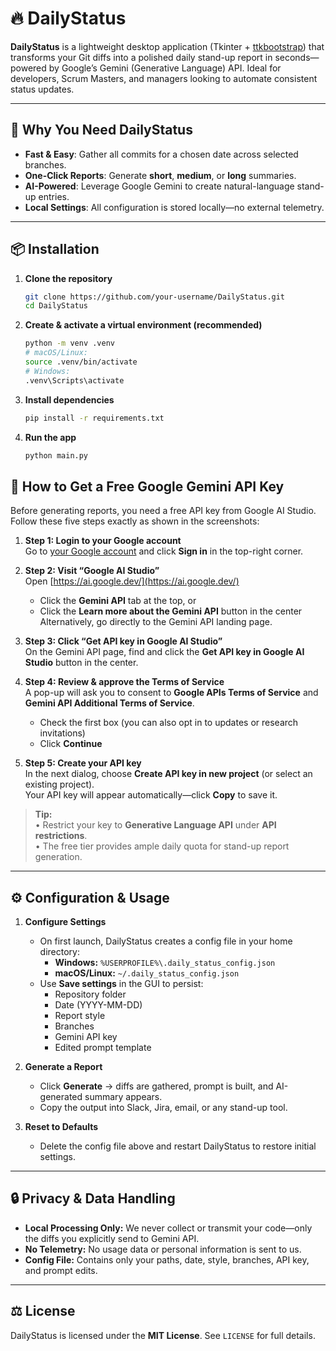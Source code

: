 # 🔥 DailyStatus

**DailyStatus** is a lightweight desktop application (Tkinter + [ttkbootstrap](https://github.com/israel-dryer/ttkbootstrap)) that transforms your Git diffs into a polished daily stand-up report in seconds—powered by Google’s Gemini (Generative Language) API. Ideal for developers, Scrum Masters, and managers looking to automate consistent status updates.

---

## 🎯 Why You Need DailyStatus

- **Fast & Easy**: Gather all commits for a chosen date across selected branches.  
- **One-Click Reports**: Generate **short**, **medium**, or **long** summaries.  
- **AI-Powered**: Leverage Google Gemini to create natural-language stand-up entries.  
- **Local Settings**: All configuration is stored locally—no external telemetry.

---

## 📦 Installation

1. **Clone the repository**  
   ```bash
   git clone https://github.com/your-username/DailyStatus.git
   cd DailyStatus

2. **Create & activate a virtual environment (recommended)** 
   ```bash
   python -m venv .venv
   # macOS/Linux:
   source .venv/bin/activate
   # Windows:
   .venv\Scripts\activate

3. **Install dependencies** 
   ```bash
   pip install -r requirements.txt

4. **Run the app** 
   ```bash
   python main.py


## 🔑 How to Get a Free Google Gemini API Key

Before generating reports, you need a free API key from Google AI Studio. Follow these five steps exactly as shown in the screenshots:

1. **Step 1: Login to your Google account**  
   Go to [your Google account](https://www.google.com/) and click **Sign in** in the top-right corner.

2. **Step 2: Visit “Google AI Studio”**  
   Open [https://ai.google.dev/](https://ai.google.dev/)  
   - Click the **Gemini API** tab at the top, or  
   - Click the **Learn more about the Gemini API** button in the center  
   Alternatively, go directly to the Gemini API landing page.  

3. **Step 3: Click “Get API key in Google AI Studio”**  
   On the Gemini API page, find and click the **Get API key in Google AI Studio** button in the center.  

4. **Step 4: Review & approve the Terms of Service**  
   A pop-up will ask you to consent to **Google APIs Terms of Service** and **Gemini API Additional Terms of Service**.  
   - Check the first box (you can also opt in to updates or research invitations)  
   - Click **Continue**  

5. **Step 5: Create your API key**  
   In the next dialog, choose **Create API key in new project** (or select an existing project).  
   Your API key will appear automatically—click **Copy** to save it.  

> **Tip:**  
> • Restrict your key to **Generative Language API** under **API restrictions**.  
> • The free tier provides ample daily quota for stand-up report generation.  


---

## ⚙️ Configuration & Usage

1. **Configure Settings**  
   - On first launch, DailyStatus creates a config file in your home directory:  
     - **Windows:** `%USERPROFILE%\.daily_status_config.json`  
     - **macOS/Linux:** `~/.daily_status_config.json`  
   - Use **Save settings** in the GUI to persist:  
     - Repository folder  
     - Date (YYYY-MM-DD)  
     - Report style  
     - Branches  
     - Gemini API key  
     - Edited prompt template

2. **Generate a Report**  
   - Click **Generate** → diffs are gathered, prompt is built, and AI-generated summary appears.  
   - Copy the output into Slack, Jira, email, or any stand-up tool.

3. **Reset to Defaults**  
   - Delete the config file above and restart DailyStatus to restore initial settings.

---

## 🔒 Privacy & Data Handling

- **Local Processing Only:** We never collect or transmit your code—only the diffs you explicitly send to Gemini API.  
- **No Telemetry:** No usage data or personal information is sent to us.  
- **Config File:** Contains only your paths, date, style, branches, API key, and prompt edits.

---

## ⚖️ License

DailyStatus is licensed under the **MIT License**. See `LICENSE` for full details.